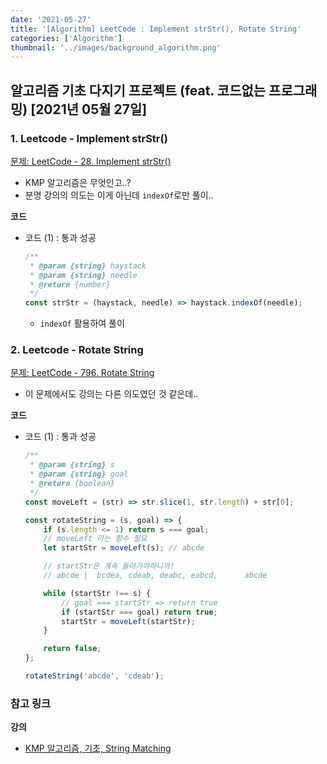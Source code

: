 ```yaml
---
date: '2021-05-27'
title: '[Algorithm] LeetCode : Implement strStr(), Rotate String'
categories: ['Algorithm']
thumbnail: '../images/background_algorithm.png'
---
```


## 알고리즘 기초 다지기 프로젝트 (feat. 코드없는 프로그래밍) \[2021년 05월 27일\]

### **1.** Leetcode - Implement strStr()

[문제: LeetCode - 28. Implement strStr()](https://leetcode.com/problems/implement-strstr/)

-   KMP 알고리즘은 무엇인고..?
-   분명 강의의 의도는 이게 아닌데 `indexOf`로만 풀이..

**코드**

-   코드 (1) : 통과 성공

    ```js
    /**
     * @param {string} haystack
     * @param {string} needle
     * @return {number}
     */
    const strStr = (haystack, needle) => haystack.indexOf(needle);
    ```

    -   `indexOf` 활용하여 풀이

### **2.** Leetcode - Rotate String

[문제: LeetCode - 796. Rotate String](https://leetcode.com/problems/rotate-string/)

-   이 문제에서도 강의는 다른 의도였던 것 같은데..

**코드**

-   코드 (1) : 통과 성공

    ```js
    /**
     * @param {string} s
     * @param {string} goal
     * @return {boolean}
     */
    const moveLeft = (str) => str.slice(1, str.length) + str[0];

    const rotateString = (s, goal) => {
        if (s.length <= 1) return s === goal;
        // moveLeft 라는 함수 필요
        let startStr = moveLeft(s); // abcde

        // startStr은 계속 돌아가야하니까!
        // abcde |  bcdea, cdeab, deabc, eabcd,      abcde

        while (startStr !== s) {
            // goal === startStr => return true
            if (startStr === goal) return true;
            startStr = moveLeft(startStr);
        }

        return false;
    };

    rotateString('abcde', 'cdeab');
    ```

### **참고 링크**

**강의**

-   [KMP 알고리즘, 기초, String Matching](https://youtu.be/UcjK_k5PLHI)
